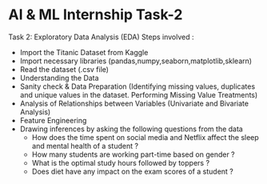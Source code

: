 # AI & ML Internship Task-2
Task 2: Exploratory Data Analysis (EDA)
Steps involved :

- Import the Titanic Dataset from Kaggle
- Import necessary libraries (pandas,numpy,seaborn,matplotlib,sklearn)
- Read the dataset (.csv file)
- Understanding the Data
- Sanity check & Data Preparation (Identifying missing values, duplicates and unique values in the dataset. Performing Missing Value Treatments)
- Analysis of Relationships between Variables (Univariate and Bivariate Analysis)
- Feature Engineering
- Drawing inferences by asking the following questions from the data
  * How does the time spent on social media and Netflix affect the sleep and mental health of a student ?
  * How many students are working part-time based on gender ?
  * What is the optimal study hours followed by toppers ?
  * Does diet have any impact on the exam scores of a student ?
